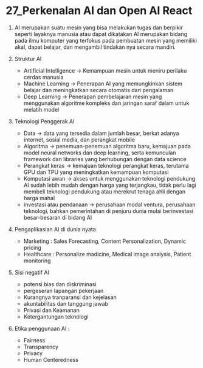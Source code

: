 # 27_Perkenalan AI dan Open AI React 

1. AI merupakan suatu mesin yang bisa melakukan tugas dan berpikir seperti layaknya manusia atau dapat dikatakan AI merupakan bidang pada ilmu komputer yang terfokus pada pembuatan mesin yang memiliki akal, dapat belajar, dan mengambil tindakan nya secara mandiri. 

2. Struktur AI
	- Artificial Intelligence -> Kemampuan mesin untuk meniru perilaku cerdas manusia
	- Machine Learning -> Penerapan AI yang memungkinkan sistem belajar dan meningkatkan secara otomatis dari pengalaman
	- Deep Learning -> Penerapan pembelajaran mesin yang menggunakan algoritme kompleks dan jaringan saraf dalam untuk melatih model

3. Teknologi Penggerak AI
	- Data -> data yang tersedia dalam jumlah besar, berkat adanya internet, sosial media, dan perangkat mobile
	- Algoritma -> penemuan-penemuan algoritma baru, kemajuan pada model neural networks dan deep learning, serta kemunculan framework dan libraries yang berhubungan dengan data science
	- Perangkat keras -> kemajuan teknologi perangkat keras, terutama GPU dan TPU yang meningkatkan kemampuan komputasi
	- Komputasi awan -> akses untuk menggunakan teknologi pendukung AI sudah lebih mudah dengan harga yang terjangkau, tidak perlu lagi membeli teknologi pendukung atau merekrut tenaga ahli dengan harga mahal
	- investasi atau pendanaan -> perusahaan modal ventura, perusahaan teknologi, bahkan pemerintahan di penjuru dunia mulai berinvestasi besar-besaran di bidang AI

4. Pengaplikasian AI di dunia nyata
	- Marketing : Sales Forecasting, Content Personalization, Dynamic pricing
	- Healthcare : Personalize madicine, Medical image analysis, Patient monitoring

5. Sisi negatif AI 
	- potensi bias dan diskriminasi
	- pergeseran lapangan pekerjaan
	- Kurangnya tranparansi dan kejelasan
	- akuntabilitas dan tanggung jawab
	- Privasi dan Keamanan
	- Ketergantungan teknologi

6. Etika penggunaan AI :
	- Fairness
	- Transparency	
	- Privacy
	- Human Centeredness
	

